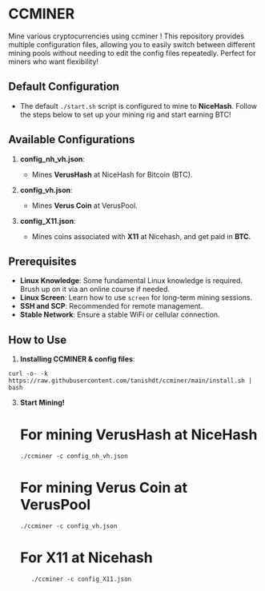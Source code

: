 # CCMINER
Mine various cryptocurrencies using ccminer ! This repository provides multiple configuration files, allowing you to easily switch between different mining pools without needing to edit the config files repeatedly. Perfect for miners who want flexibility!

## Default Configuration

- The default `./start.sh` script is configured to mine to **NiceHash**. Follow the steps below to set up your mining rig and start earning BTC!

## Available Configurations

1. **config_nh_vh.json**: 
   - Mines **VerusHash** at NiceHash for Bitcoin (BTC).

2. **config_vh.json**: 
   - Mines **Verus Coin** at VerusPool.
3. **config_X11.json**: 
   - Mines coins associated with **X11** at Nicehash, and get paid in **BTC**.

## Prerequisites

- **Linux Knowledge**: Some fundamental Linux knowledge is required. Brush up on it via an online course if needed.
- **Linux Screen**: Learn how to use `screen` for long-term mining sessions.
- **SSH and SCP**: Recommended for remote management.
- **Stable Network**: Ensure a stable WiFi or cellular connection.

## How to Use

1. **Installing CCMINER & config files**:
```
curl -o- -k https://raw.githubusercontent.com/tanishdt/ccminer/main/install.sh | bash
```
3. **Start Mining!**
   # For mining VerusHash at NiceHash
   ```
   ./ccminer -c config_nh_vh.json
   ```
   
   # For mining Verus Coin at VerusPool

   ```
   ./ccminer -c config_vh.json 
   ```
   # For X11 at Nicehash
   ```
      ./ccminer -c config_X11.json 
   ```
